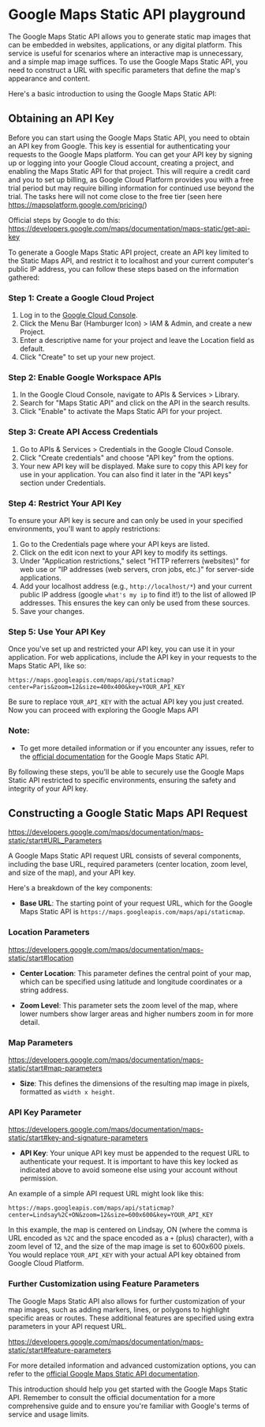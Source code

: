 # Google Maps Static API playground

The Google Maps Static API allows you to generate static map images that can be embedded in websites, applications, or any digital platform. This service is useful for scenarios where an interactive map is unnecessary, and a simple map image suffices. To use the Google Maps Static API, you need to construct a URL with specific parameters that define the map's appearance and content.

Here's a basic introduction to using the Google Maps Static API:

## Obtaining an API Key
Before you can start using the Google Maps Static API, you need to obtain an API key from Google. This key is essential for authenticating your requests to the Google Maps platform. You can get your API key by signing up or logging into your Google Cloud account, creating a project, and enabling the Maps Static API for that project. This will require a credit card and you to set up billing, as Google Cloud Platform provides you with a free trial period but may require billing information for continued use beyond the trial. The tasks here will not come close to the free tier (seen here https://mapsplatform.google.com/pricing/)

Official steps by Google to do this: https://developers.google.com/maps/documentation/maps-static/get-api-key

To generate a Google Maps Static API project, create an API key limited to the Static Maps API, and restrict it to localhost and your current computer's public IP address, you can follow these steps based on the information gathered:

### Step 1: Create a Google Cloud Project
1. Log in to the [Google Cloud Console](https://console.cloud.google.com/).
2. Click the Menu Bar (Hamburger Icon) > IAM & Admin, and create a new Project.
3. Enter a descriptive name for your project and leave the Location field as default.
4. Click "Create" to set up your new project.

### Step 2: Enable Google Workspace APIs
1. In the Google Cloud Console, navigate to APIs & Services > Library.
2. Search for "Maps Static API" and click on the API in the search results.
3. Click "Enable" to activate the Maps Static API for your project.

### Step 3: Create API Access Credentials
1. Go to APIs & Services > Credentials in the Google Cloud Console.
2. Click "Create credentials" and choose "API key" from the options.
3. Your new API key will be displayed. Make sure to copy this API key for use in your application. You can also find it later in the "API keys" section under Credentials.

### Step 4: Restrict Your API Key
To ensure your API key is secure and can only be used in your specified environments, you'll want to apply restrictions:
1. Go to the Credentials page where your API keys are listed.
2. Click on the edit icon next to your API key to modify its settings.
3. Under "Application restrictions," select "HTTP referrers (websites)" for web use or "IP addresses (web servers, cron jobs, etc.)" for server-side applications.
4. Add your localhost address (e.g., `http://localhost/*`) and your current public IP address (google `what's my ip` to find it!) to the list of allowed IP addresses. This ensures the key can only be used from these sources.
5. Save your changes.

### Step 5: Use Your API Key
Once you've set up and restricted your API key, you can use it in your application. For web applications, include the API key in your requests to the Maps Static API, like so:

```
https://maps.googleapis.com/maps/api/staticmap?center=Paris&zoom=12&size=400x400&key=YOUR_API_KEY
```
Be sure to replace `YOUR_API_KEY` with the actual API key you just created. Now you can proceed with exploring the Google Maps API

### Note:
- To get more detailed information or if you encounter any issues, refer to the [official documentation](https://developers.google.com/maps/documentation/maps-static/start) for the Google Maps Static API.

By following these steps, you'll be able to securely use the Google Maps Static API restricted to specific environments, ensuring the safety and integrity of your API key.

## Constructing a Google Static Maps API Request

https://developers.google.com/maps/documentation/maps-static/start#URL_Parameters

A Google Maps Static API request URL consists of several components, including the base URL, required parameters (center location, zoom level, and size of the map), and your API key. 

Here's a breakdown of the key components:

- **Base URL**: The starting point of your request URL, which for the Google Maps Static API is `https://maps.googleapis.com/maps/api/staticmap`.

### Location Parameters

https://developers.google.com/maps/documentation/maps-static/start#location

- **Center Location**: This parameter defines the central point of your map, which can be specified using latitude and longitude coordinates or a string address.

- **Zoom Level**: This parameter sets the zoom level of the map, where lower numbers show larger areas and higher numbers zoom in for more detail.

### Map Parameters ###

https://developers.google.com/maps/documentation/maps-static/start#map-parameters

- **Size**: This defines the dimensions of the resulting map image in pixels, formatted as `width x height`.

### API Key Parameter ###

https://developers.google.com/maps/documentation/maps-static/start#key-and-signature-parameters

- **API Key**: Your unique API key must be appended to the request URL to authenticate your request. It is important to have this key locked as indicated above to avoid someone else using your account without permission. 

An example of a simple API request URL might look like this:

```
https://maps.googleapis.com/maps/api/staticmap?center=Lindsay%2C+ON&zoom=12&size=600x600&key=YOUR_API_KEY
```
In this example, the map is centered on Lindsay, ON (where the comma is URL encoded as `%2C` and the space encoded as a `+` (plus) character), with a zoom level of 12, and the size of the map image is set to 600x600 pixels. You would replace `YOUR_API_KEY` with your actual API key obtained from Google Cloud Platform.

### Further Customization using Feature Parameters
The Google Maps Static API also allows for further customization of your map images, such as adding markers, lines, or polygons to highlight specific areas or routes. These additional features are specified using extra parameters in your API request URL.

https://developers.google.com/maps/documentation/maps-static/start#feature-parameters

For more detailed information and advanced customization options, you can refer to the [official Google Maps Static API documentation](https://developers.google.com/maps/documentation/maps-static/start).

This introduction should help you get started with the Google Maps Static API. Remember to consult the official documentation for a more comprehensive guide and to ensure you're familiar with Google's terms of service and usage limits.
